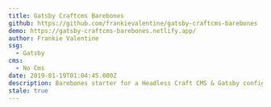```yaml
---
title: Gatsby Craftcms Barebones
github: https://github.com/frankievalentine/gatsby-craftcms-barebones
demo: https://gatsby-craftcms-barebones.netlify.app/
author: Frankie Valentine
ssg:
  - Gatsby
cms:
  - No Cms
date: 2019-01-19T01:04:45.000Z
description: Barebones starter for a Headless Craft CMS & Gatsby configuration.
stale: true
---
```

